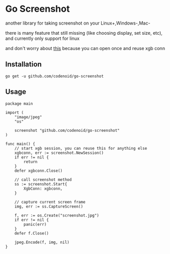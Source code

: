 # Go Screenshot

another library for taking screenshot on your Linux+,Windows-,Mac-

there is many feature that still missing (like choosing display, set size, etc), and currently only support for linux

and don't worry about [this](https://github.com/BurntSushi/xgb/issues/32) because you can open once and reuse xgb conn

## Installation

```
go get -u github.com/codenoid/go-screenshot
```

## Usage

```
package main

import (
	"image/jpeg"
	"os"

	screenshot "github.com/codenoid/go-screenshot"
)

func main() {
	// start xgb session, you can reuse this for anything else
	xgbconn, err := screenshot.NewSession()
	if err != nil {
		return
	}
	defer xgbconn.Close()

	// call screenshot method
	ss := screenshot.Start{
		XgbConn: xgbconn,
	}

	// capture current screen frame
	img, err := ss.CaptureScreen()

	f, err := os.Create("screenshot.jpg")
	if err != nil {
		panic(err)
	}
	defer f.Close()

	jpeg.Encode(f, img, nil)
}
```